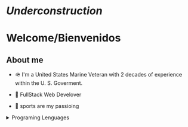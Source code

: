 # *Underconstruction* 


# Welcome/Bienvenidos


## About me

- 🪖 I'm a United States Marine Veteran with 2 decades of experience within the U. S. Goverment. 

- 🥞 FullStack Web Develover

- 🏀 sports are my passioing 



<details>

<summary>Programing Lenguages</summary>

### The Path 

* JavaScript
* HTML
* Ruby
* Ruby on Rails
* React
* Rspect
* Presql

</details>
